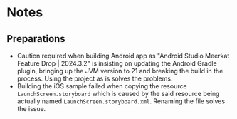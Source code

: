 # Notes

## Preparations

* Caution required when building Android app as "Android Studio Meerkat Feature Drop | 2024.3.2" is insisting on
  updating the Android Gradle plugin, bringing up the JVM version to 21 and breaking the build in the process. Using the
  project as is solves the problems.
* Building the iOS sample failed when copying the resource `LaunchScreen.storyboard` which is caused by the said
  resource being actually named `LaunchScreen.storyboard.xml`. Renaming the file solves the issue.